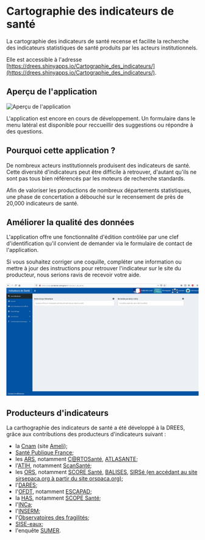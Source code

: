 # Cartographie des indicateurs de santé
<!-- SPDX-License-Identifier: MPL-2.0 -->

La cartographie des indicateurs de santé recense et facilite la recherche des indicateurs statistiques de santé produits par les acteurs institutionnels. 

Elle est accessible à l'adresse [https://drees.shinyapps.io/Cartographie_des_indicateurs/](https://drees.shinyapps.io/Cartographie_des_indicateurs/).

## Aperçu de l'application

![Aperçu de l'application](/files/DREES/2019-10_demo-carto-indicateurs-sante_MPL-2.0.gif)

L'application est encore en cours de développement. 
Un formulaire dans le menu latéral est disponible pour reccueillir des suggestions ou répondre à des questions.

## Pourquoi cette application ?

De nombreux acteurs institutionnels produisent des indicateurs de santé. 
Cette diversité d'indicateurs peut être difficile à retrouver, d'autant qu'ils ne sont pas tous bien référencés par les moteurs de recherche standards.

Afin de valoriser les productions de nombreux départements statistiques, une phase de concertation a débouché sur le recensement de près de 20,000 indicateurs de santé.

## Améliorer la qualité des données

L'application offre une fonctionnalité d'édition contrôlée par une clef d'identification qu'il convient de demander via le formulaire de contact de l'application.

Si vous souhaitez corriger une coquille, compléter une information ou mettre à jour des instructions pour retrouver l'indicateur sur le site du producteur, nous serions ravis de recevoir votre aide.

![Correction](/files/DREES/2019-11_demo_correction_indicateurs_MPL-2.0.gif)

## Producteurs d'indicateurs

La carthographie des indicateurs de santé a été développé à la DREES, grâce aux contributions des producteurs d'indicateurs suivant :
- la [Cnam](../glossaire/Cnam.md) (site [Ameli](https://www.ameli.fr/)); 
- [Santé Publique France](../glossaire/SpF.md); 
- les [ARS](../glossaire/ARS.md), notamment 
[C@RTOSanté](https://www.hauts-de-france.ars.sante.fr/crtosante-2),
[ATLASANTE](https://www.atlasante.fr/accueil);
- l'[ATIH](../glossaire/ATIH.md), notamment [ScanSanté](https://scansante.fr/);
- les [ORS](../glossaire/ORS.md), notamment
[SCORE Santé](https://www.scoresante.org/), 
[BALISES](http://www.balises-auvergne-rhone-alpes.org/update.php), 
[SIRSé (en accédant au site sirsepaca.org à partir du site orspaca.org)](http://www.orspaca.org/outils-cartographiques);  
- l'[DARES](https://dares.travail-emploi.gouv.fr/dares-etudes-et-statistiques/); 
- l'[OFDT](https://www.ofdt.fr/), notamment [ESCAPAD](https://www.ofdt.fr/enquetes-et-dispositifs/escapad/); 
- la [HAS](https://www.has-sante.fr/), notamment [SCOPE Santé](https://www.scopesante.fr/#/); 
- l'[INCa](https://www.e-cancer.fr/); 
- l'[INSERM](https://www.inserm.fr/); 
- l'[Observatoires des fragilités](http://www2.observatoiredesfragilites.fr/sites_I2G/prod/app/www/index.php?cont=ctl_home); 
- [SISE-eaux](https://solidarites-sante.gouv.fr/sante-et-environnement/eaux/); 
- l'enquête [SUMER](https://dares.travail-emploi.gouv.fr/dares-etudes-et-statistiques/enquetes/article/surveillance-medicale-des-expositions-aux-risques-professionnels-sumer-edition-118967).

